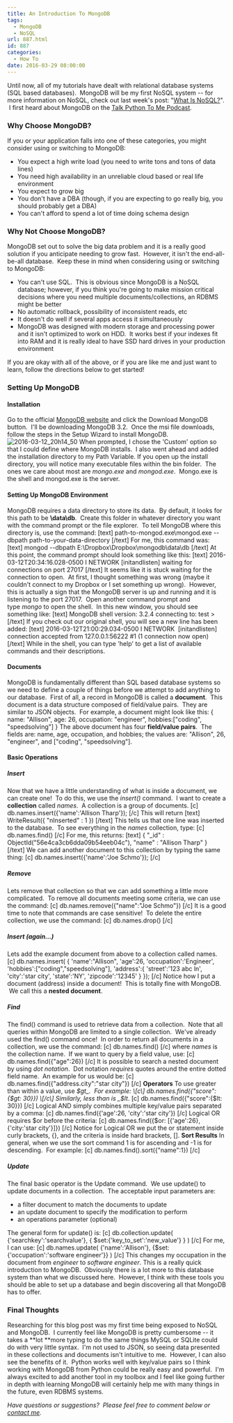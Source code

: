 ```yaml
---
title: An Introduction To MongoDB
tags:
  - MongoDB
  - NoSQL
url: 887.html
id: 887
categories:
  - How To
date: 2016-03-29 08:00:00
---
```


Until now, all of my tutorials have dealt with relational database systems (SQL based databases).  MongoDB will be my first NoSQL system -- for more information on NoSQL, check out last week's post: "[What Is NoSQL?](/what-is-nosql/)".  I first heard about MongoDB on the [Talk Python To Me Podcast](https://talkpython.fm/episodes/show/2/python-and-mongodb).

### Why Choose MongoDB?

If you or your application falls into one of these categories, you might consider using or switching to MongoDB:

*   You expect a high write load (you need to write tons and tons of data lines)
*   You need high availability in an unreliable cloud based or real life environment
*   You expect to grow big
*   You don't have a DBA (though, if you are expecting to go really big, you should probably get a DBA)
*   You can't afford to spend a lot of time doing schema design

### Why Not Choose MongoDB?

MongoDB set out to solve the big data problem and it is a really good solution if you anticipate needing to grow fast.  However, it isn't the end-all-be-all database.  Keep these in mind when considering using or switching to MongoDB:

*   You can't use SQL.  This is obvious since MongoDB is a NoSQL database; however, if you think you're going to make mission critical decisions where you need multiple documents/collections, an RDBMS might be better
*   No automatic rollback, possibility of inconsistent reads, etc
*   It doesn't do well if several apps access it simultaneously
*   MongoDB was designed with modern storage and processing power and it isn't optimized to work on HDD.  It works best if your indexes fit into RAM and it is really ideal to have SSD hard drives in your production environment

If you are okay with all of the above, or if you are like me and just want to learn, follow the directions below to get started!

### Setting Up MongoDB

#### Installation

Go to the official [MongoDB website](https://www.mongodb.org/downloads#production) and click the Download MongoDB button.  I'll be downloading MongoDB 3.2.  Once the msi file downloads, follow the steps in the Setup Wizard to install MongoDB.![2016-03-12_20h14_50](/wp-content/uploads/2016/03/2016-03-12_20h14_50.png) When prompted, I chose the 'Custom' option so that I could define where MongoDB installs.  I also went ahead and added the installation directory to my Path Variable. If you open up the install directory, you will notice many executable files within the bin folder.  The ones we care about most are _mongo.exe_ and _mongod.exe_.  Mongo.exe is the shell and mongod.exe is the server.

#### Setting Up MongoDB Environment

MongoDB requires a data directory to store its data.  By default, it looks for this path to be **\\data\\db**.  Create this folder in whatever directory you want with the command prompt or the file explorer.  To tell MongoDB where this directory is, use the command: \[text\] path-to-mongod.exe\\mongod.exe --dbpath path-to-your-data-directory \[/text\] For me, this command was: \[text\] mongod --dbpath E:\\Dropbox\\Dropbox\\mongodb\\data\\db \[/text\] At this point, the command prompt should look something like this: \[text\] 2016-03-12T20:34:16.028-0500 I NETWORK \[initandlisten\] waiting for connections on port 27017 \[/text\] It seems like it is stuck waiting for the connection to open.  At first, I thought something was wrong (maybe it couldn't connect to my Dropbox or I set something up wrong).  However, this is actually a sign that the MongoDB server is up and running and it is listening to the port 27017.  Open another command prompt and type _mongo_ to open the shell.  In this new window, you should see something like: \[text\] MongoDB shell version: 3.2.4 connecting to: test > \[/text\] If you check out our original shell, you will see a new line has been added: \[text\] 2016-03-12T21:00:29.034-0500 I NETWORK  \[initandlisten\] connection accepted from 127.0.0.1:56222 #1 (1 connection now open) \[/text\] While in the shell, you can type 'help' to get a list of available commands and their descriptions.

#### Documents

MongoDB is fundamentally different than SQL based database systems so we need to define a couple of things before we attempt to add anything to our database.  First of all, a record in MongoDB is called a **document**.  This document is a data structure composed of field/value pairs.  They are similar to JSON objects.  For example, a document might look like this: { name: "Allison", age: 26, occupation: "engineer", hobbies:\["coding", "speedsolving"\] } The above document has four **field/value pairs**.  The fields are: name, age, occupation, and hobbies; the values are: "Allison", 26, "engineer", and \["coding", "speedsolving"\].

#### Basic Operations

##### Insert

Now that we have a little understanding of what is inside a document, we can create one!  To do this, we use the _insert()_ command.  I want to create a **collection** called _names_.  A collection is a group of documents. \[c\] db.names.insert({'name':'Allison Tharp'}); \[/c\] This will return \[text\] WriteResult({ "nInserted" : 1 }) \[/text\] This tells us that one line was inserted to the database.  To see everything in the _names_ collection, type: \[c\] db.names.find() \[/c\] For me, this returns: \[text\] { "_id" : ObjectId("56e4ca3cb6dda09b54eeb04c"), "name" : "Allison Tharp" } \[/text\] We can add another document to this collection by typing the same thing: \[c\] db.names.insert({'name':'Joe Schmo'}); \[/c\]

##### Remove

Lets remove that collection so that we can add something a little more complicated.  To remove all documents meeting some criteria, we can use the command: \[c\] db.names.remove({"name":"Joe Schmo"}) \[/c\] It is a good time to note that commands are case sensitive!  To delete the entire collection, we use the command: \[c\] db.names.drop() \[/c\]

##### Insert (again...)

Lets add the example document from above to a collection called names. \[c\] db.names.insert( { 'name':"Allison", 'age':26, 'occupation':'Engineer', 'hobbies':\["coding","speedsolving"\], 'address':{ 'street':'123 abc ln', 'city':'star city', 'state':'NY', 'zipcode':'12345' } }); \[/c\] Notice how I put a document (address) inside a document!  This is totally fine with MongoDB.  We call this a **nested document**.

##### Find

The find() command is used to retrieve data from a collection.  Note that all queries within MongoDB are limited to a single collection.  We've already used the find() command once!  In order to return all documents in a collection, we use the command: \[c\] db.names.find() \[/c\] where _names_ is the collection name.  If we want to query by a field value, use: \[c\] db.names.find({"age":26}) \[/c\] It is possible to search a nested document by using _dot notation_.  Dot notation _requires_ quotes around the entire dotted field name.  An example for us would be: \[c\] db.names.find({"address.city":"star city"}) \[/c\] **Operators** To use greater than within a value, use _$gt_.  For example: \[c\] db.names.find({"score":{$gt: 30}}) \[/c\] Similarly, less than is _$lt_. \[c\] db.names.find({"score":{$lt: 30}}) \[/c\] Logical AND simply combines multiple key/value pairs separated by a comma: \[c\] db.names.find({'age':26, 'city':'star city'}) \[/c\] Logical OR requires $or before the criteria: \[c\] db.names.find({$or: \[{'age':26}, {'city:'star city'}\]}) \[/c\] Notice for Logical OR we put the or statement inside curly brackets, {}, and the criteria is inside hard brackets, \[\]. **Sort Results** In general, when we use the sort command 1 is for ascending and -1 is for descending.  For example: \[c\] db.names.find().sort({"name":1}) \[/c\]

##### Update

The final basic operator is the Update command.  We use update() to update documents in a collection.  The acceptable input parameters are:

*   a filter document to match the documents to update
*   an update document to specify the modification to perform
*   an operations parameter (optional)

The general form for update() is: \[c\] db.collection.update( {'searchkey':'searchvalue'}, { $set:{'key\_to\_set':'new_value'} } ) \[/c\] For me, I can use: \[c\] db.names.update( {'name':'Allison'}, {$set:{'occupation':'software engineer'}} ) \[/c\] This changes my occupation in the document from _engineer_ to _software engineer_. This is a really quick introduction to MongoDB.  Obviously there is a lot more to this database system than what we discussed here.  However, I think with these tools you should be able to set up a database and begin discovering all that MongoDB has to offer.

### Final Thoughts

Researching for this blog post was my first time being exposed to NoSQL and MongoDB.  I currently feel like MongoDB is pretty cumbersome -- it takes a **lot **more typing to do the same things MySQL or SQLite could do with very little syntax.  I'm not used to JSON, so seeing data presented in these collections and documents isn't intuitive to me.  However, I can also see the benefits of it.  Python works well with key/value pairs so I think working with MongoDB from Python could be really easy and powerful.  I'm always excited to add another tool in my toolbox and I feel like going further in depth with learning MongoDB will certainly help me with many things in the future, even RDBMS systems. 

_Have questions or suggestions?  Please feel free to comment below or [contact me](/contact/)._